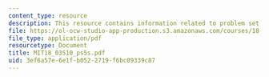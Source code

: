 ```yaml
---
content_type: resource
description: This resource contains information related to problem set 5.
file: https://ol-ocw-studio-app-production.s3.amazonaws.com/courses/18-03-differential-equations-spring-2010/3ef6a57e6e1fb0522719f6bc09339c87_MIT18_03S10_ps5s.pdf
file_type: application/pdf
resourcetype: Document
title: MIT18_03S10_ps5s.pdf
uid: 3ef6a57e-6e1f-b052-2719-f6bc09339c87
---
```

